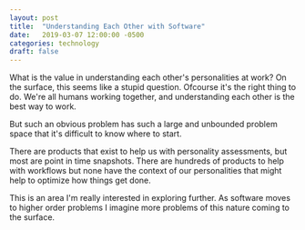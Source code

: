 ```yaml
---
layout: post
title:  "Understanding Each Other with Software"
date:   2019-03-07 12:00:00 -0500
categories: technology
draft: false
---
```


What is the value in understanding each other's personalities at work? On the surface, this seems like a stupid question. Ofcourse it's the right thing to do. We're all humans working together, and understanding each other is the best way to work.

But such an obvious problem has such a large and unbounded problem space that it's difficult to know where to start. 

There are products that exist to help us with personality assessments, but most are point in time snapshots. There are hundreds of products to help with workflows but none have the context of our personalities that might help to optimize how things get done. 

This is an area I'm really interested in exploring further. As software moves to higher order problems I imagine more problems of this nature coming to the surface. 
